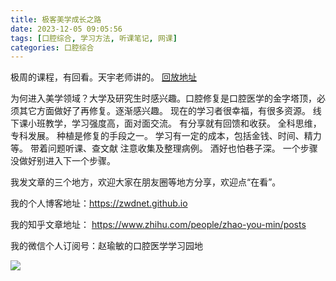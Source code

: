 ```yaml
---
title: 极客美学成长之路
date: 2023-12-05 09:05:56
tags: [口腔综合, 学习方法, 听课笔记, 网课]
categories: 口腔综合
---
```

极周的课程，有回看。天宇老师讲的。
[回放地址](https://apppontquzl9940.h5.xiaoeknow.com/v2/course/alive/l_65644e5be4b04c100fca11b5?type=2&app_id=apppONtqUZl9940&pro_id=l_65644e5be4b04c100fca11b5&available=true&share_user_id=u_5ab43e6234bd1_w6fA7WX9KL&share_type=5&scene=%E5%88%86%E4%BA%AB&share_scene=1&entry=2&entry_type=2002)


为何进入美学领域？大学及研究生时感兴趣。口腔修复是口腔医学的金字塔顶，必须其它方面做好了再修复。逐渐感兴趣。
现在的学习者很幸福，有很多资源。
线下课小班教学，学习强度高，面对面交流。
有分享就有回馈和收获。
全科思维，专科发展。
种植是修复的手段之一。
学习有一定的成本，包括金钱、时间、精力等。
带着问题听课、查文献
注意收集及整理病例。
酒好也怕巷子深。
一个步骤没做好别进入下一个步骤。




我发文章的三个地方，欢迎大家在朋友圈等地方分享，欢迎点“在看”。

我的个人博客地址：https://zwdnet.github.io

我的知乎文章地址： https://www.zhihu.com/people/zhao-you-min/posts

我的微信个人订阅号：赵瑜敏的口腔医学学习园地

![](https://zymblog-1258069789.cos.ap-chengdu.myqcloud.com/other/wx.jpg)
